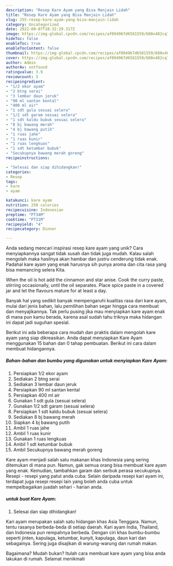 ```yaml
---
description: "Resep Kare Ayam yang Bisa Manjain Lidah"
title: "Resep Kare Ayam yang Bisa Manjain Lidah"
slug: 255-resep-kare-ayam-yang-bisa-manjain-lidah
category: Uncategorized
date: 2022-09-07T18:32:29.317Z
image: https://img-global.cpcdn.com/recipes/af094967d6581559/680x482cq70/kare-ayam-foto-resep-utama.jpg
hideToc: false
enableToc: true
enableTocContent: false
thumbnail: https://img-global.cpcdn.com/recipes/af094967d6581559/680x482cq70/kare-ayam-foto-resep-utama.jpg
cover: https://img-global.cpcdn.com/recipes/af094967d6581559/680x482cq70/kare-ayam-foto-resep-utama.jpg
author: Admin
authorAv: notfound
ratingvalue: 3.9
reviewcount: 3
recipeingredient:
- "1/2 ekor ayam"
- "2 btng serai"
- "3 lembar daun jeruk"
- "90 ml santan kental"
- "400 ml air"
- "1 sdt gula sesuai selera"
- "1/2 sdt garam sesuai selera"
- "1 sdt kaldu bubuk sesuai selera"
- "8 bj bawang merah"
- "4 bj bawang putih"
- "1 ruas jahe"
- "1 ruas kunir"
- "1 ruas lengkuas"
- "1 sdt ketumbar bubuk"
- "Secukupnya bawang merah goreng"
recipeinstructions:

- "Selesai dan siap dihidangkan!"
categories:
- Resep
tags:
- kare
- ayam

katakunci: kare ayam 
nutrition: 250 calories
recipecuisine: Indonesian
preptime: "PT34M"
cooktime: "PT31M"
recipeyield: "4"
recipecategory: Dinner

---
```





Anda sedang mencari inspirasi resep kare ayam yang unik? Cara menyiapkannya sangat tidak susah dan tidak juga mudah. Kalau salah mengolah maka hasilnya akan hambar dan justru cenderung tidak enak. Padahal kare ayam yang enak harusnya sih punya aroma dan cita rasa yang bisa memancing selera Kita.





When the oil is hot add the cinnamon and star anise. Cook the curry paste, stirring occasionally, until the oil separates. Place spice paste in a covered jar and let the flavours mature for at least a day.

Banyak hal yang sedikit banyak mempengaruhi kualitas rasa dari kare ayam, mulai dari jenis bahan, lalu pemilihan bahan segar hingga cara membuat dan menyajikannya. Tak perlu pusing jika mau menyiapkan kare ayam enak di mana pun kamu berada, karena asal sudah tahu triknya maka hidangan ini dapat jadi suguhan spesial.






Berikut ini ada beberapa cara mudah dan praktis dalam mengolah kare ayam yang siap dikreasikan. Anda dapat menyiapkan Kare Ayam menggunakan 15 bahan dan 0 tahap pembuatan. Berikut ini cara dalam membuat hidangannya.

<!--inarticleads1-->

##### Bahan-bahan dan bumbu yang digunakan untuk menyiapkan Kare Ayam:

1. Persiapkan 1/2 ekor ayam
1. Sediakan 2 btng serai
1. Sediakan 3 lembar daun jeruk
1. Persiapkan 90 ml santan kental
1. Persiapkan 400 ml air
1. Gunakan 1 sdt gula (sesuai selera)
1. Gunakan 1/2 sdt garam (sesuai selera)
1. Persiapkan 1 sdt kaldu bubuk (sesuai selera)
1. Sediakan 8 bj bawang merah
1. Siapkan 4 bj bawang putih
1. Ambil 1 ruas jahe
1. Ambil 1 ruas kunir
1. Gunakan 1 ruas lengkuas
1. Ambil 1 sdt ketumbar bubuk
1. Ambil Secukupnya bawang merah goreng


Kare ayam menjadi salah satu makanan khas Indonesia yang sering ditemukan di mana pun. Namun, gak semua orang bisa membuat kare ayam yang enak. Kemudian, tambahkan garam dan serbuk perasa secukupnya. Resepi - resepi yang patut anda cuba: Selain daripada resepi kari ayam ini, terdapat juga resepi resepi lain yang boleh anda cuba untuk mempelbagaikan juadah sehari - harian anda. 

<!--inarticleads2-->

#####  untuk buat Kare Ayam:


1. Selesai dan siap dihidangkan!

Kari ayam merupakan salah satu hidangan khas Asia Tenggara. Namun, tentu rasanya berbeda-beda di setiap daerah. Kari ayam India, Thailand, dan Indonesia pun rempahnya berbeda. Dengan ciri khas bumbu-bumbu seperti jinten, kapulaga, ketumbar, kunyit, kapulaga, daun kari dan sebagainya. Sering juga disajikan di warung-warung dan rumah makan. 

Bagaimana? Mudah bukan? Itulah cara membuat kare ayam yang bisa anda lakukan di rumah. Selamat menikmati
